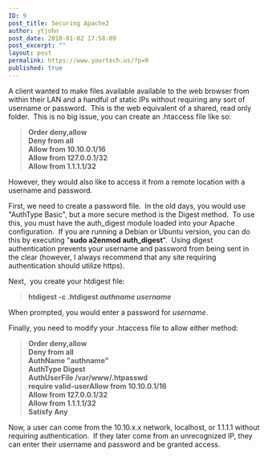 ```yaml
---
ID: 9
post_title: Securing Apache2
author: ytjohn
post_date: 2010-01-02 17:58:09
post_excerpt: ""
layout: post
permalink: https://www.yourtech.us/?p=9
published: true
---
```

A client wanted to make files available available to the web browser
from within their LAN and a handful of static IPs without requiring any
sort of username or password.  This is the web equivalent of a shared,
read only folder.  This is no big issue, you can create an .htaccess
file like so:  
  

> **Order deny,allow  
> Deny from all  
> Allow from 10.10.0.1/16  
> Allow from 127.0.0.1/32  
> Allow from 1.1.1.1/32**

  
However, they would also like to access it from a remote location with a
username and password.  
  
First, we need to create a password file.  In the old days, you would
use "AuthType Basic", but a more secure method is the Digest method.  To
use this, you must have the auth_digest module loaded into your Apache
configuration.  If you are running a Debian or Ubuntu version, you can
do this by executing "**sudo a2enmod auth_digest**".  Using digest
authentication prevents your username and password from being sent in
the clear (however, I always recommend that any site requiring
authentication should utilize https).  
  
Next,  you create your htdigest file:  

> **htdigest -c .htdigest *authname username***

When prompted, you would enter a password for *username*.  
  
Finally, you need to modify your .htaccess file to allow either method:  
  

> **Order deny,allow  
> Deny from all  
> AuthName "authname"  
> AuthType Digest  
> AuthUserFile /var/www/.htpasswd  
> require valid-userAllow from 10.10.0.1/16  
> Allow from 127.0.0.1/32  
> Allow from 1.1.1.1/32  
> Satisfy Any**  

Now, a user can come from the 10.10.x.x network, localhost, or 1.1.1.1
without requiring authentication.  If they later come from an
unrecognized IP, they can enter their username and password and be
granted access.